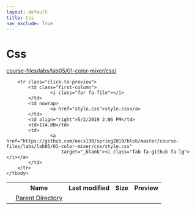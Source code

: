 ```yaml
---
layout: default
title: Css
nav_exclude: True
---
```


# Css

[course-files/labs/lab05/01-color-mixer/css/](.)

<table class="tbl-files">
    <tbody>
        <tr>
            <th valign="top"></th>
            <th>Name</th>
            <th>Last modified</th>
            <th>Size</th>
            <th>Preview</th>
        </tr>
        <tr>
            <td valign="top">
                <i class="fa fa-folder-open"></i>
            </td>
            <td><a href="../">Parent Directory</a></td>
            <td>&nbsp;</td>
            <td>&nbsp;</td>
            <td>&nbsp;</td>
        </tr>

        <tr class="click-to-preview">
            <td class="first-column">
                    <i class="far fa-file"></i>
            </td>
            <td nowrap>
                    <a href="style.css">style.css</a>
            </td>
            <td align="right">5/2/2019 2:06 PM</td>
            <td>114.0B</td>
            <td>
                    <a href="https://github.com/eecs130/spring2019/blob/master/course-files/labs/lab05/01-color-mixer/css/style.css"
                        target="_blank"><i class="fab fa-github fa-lg"></i></a>
            </td>
        </tr>
    </tbody>
</table>

